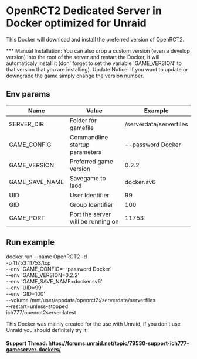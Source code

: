 # OpenRCT2 Dedicated Server in Docker optimized for Unraid

This Docker will download and install the preferred version of OpenRCT2.

*** Manual Installation: You can also drop a custom version (even a develop version) into the root of the server and restart the Docker, it will automaticaly install it (don' forget to set the variable 'GAME_VERSION' to that version that you are installing).
Update Notice: If you want to update or downgrade the game simply change the version number.

## Env params

| Name | Value | Example |
| --- | --- | --- |
| SERVER_DIR | Folder for gamefile | /serverdata/serverfiles |
| GAME_CONFIG | Commandline startup parameters | --password Docker |
| GAME_VERSION | Preferred game version | 0.2.2 |
| GAME_SAVE_NAME | Savegame to laod | docker.sv6 |
| UID | User Identifier | 99 |
| GID | Group Identifier | 100 |
| GAME_PORT | Port the server will be running on | 11753 |


## Run example

docker run --name OpenRCT2 -d \
    -p 11753:11753/tcp \
    --env 'GAME_CONFIG=--password Docker' \
    --env 'GAME_VERSION=0.2.2' \
    --env 'GAME_SAVE_NAME=docker.sv6' \
    --env 'UID=99' \
    --env 'GID=100' \
    --volume /mnt/user/appdata/openrct2:/serverdata/serverfiles \
    --restart=unless-stopped \
    ich777/openrct2server:latest

This Docker was mainly created for the use with Unraid, if you don’t use Unraid you should definitely try it!

#### Support Thread: https://forums.unraid.net/topic/79530-support-ich777-gameserver-dockers/